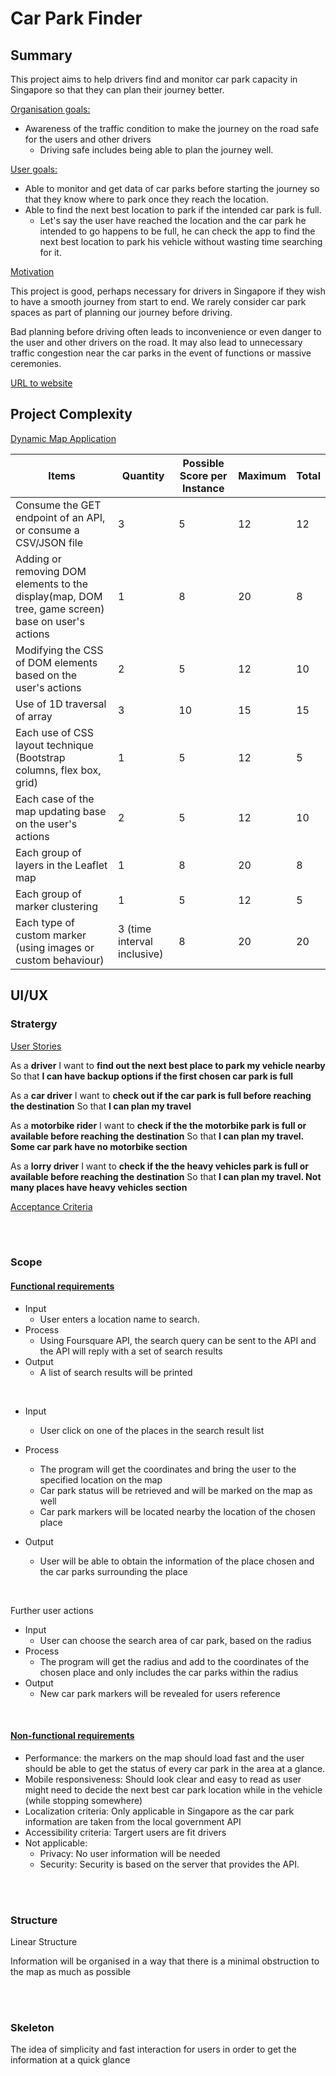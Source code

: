 
#  Car Park Finder
## Summary
This project aims to help drivers find and monitor car park capacity in Singapore so that they can plan their journey better.

<ins>Organisation goals:</ins>
 - Awareness of the traffic condition to make the journey on the road safe for the users and other drivers
	 - Driving safe includes being able to plan the journey well.

<ins>User goals:</ins>
 - Able to monitor and get data of car parks before starting the journey so that they know where to park once they reach the location.
 - Able to find the next best location to park if the intended car park is full. 
	 - Let's say the user have reached the location and the car park he intended to go happens to be full, he can check the app to find the next best location to park his vehicle without wasting time searching for it.

<ins>Motivation</ins>

This project is good, perhaps necessary for drivers in Singapore if they wish to have a smooth journey from start to end. We rarely consider car park spaces as part of planning our journey before driving.

 Bad planning before driving often leads to inconvenience or even danger to the user and other drivers on the road. It may also lead to unnecessary traffic congestion near the car parks in the event of functions or massive ceremonies.

<ins>URL to website</ins>


## Project Complexity

<ins>Dynamic Map Application</ins>

| Items | Quantity | Possible Score per Instance | Maximum | Total |
|--|--|--|--|--|
| Consume the GET endpoint of an API, or consume a CSV/JSON file | 3 |	 5| 12| 12 |
| Adding or removing DOM elements to the display(map, DOM tree, game screen) base on user's actions | 1 |8 | 20| 8 |
| Modifying the CSS of DOM elements based on the user's actions | 2 |5 | 12 | 10 |
| Use of 1D traversal of array | 3 |10| 15 | 15 |
| Each use of CSS layout technique (Bootstrap columns, flex box, grid) | 1 |	5 | 12 | 5 |
| Each case of the map updating base on the user's actions | 2  |5 | 12 | 10 |
| Each group of layers in the Leaflet map | 1 |	8 | 20 | 8 |
| Each group of marker clustering | 1 |	5 | 12 | 5 |
| Each type of custom marker (using images or custom behaviour) | 3 (time interval inclusive) |	8 | 20 | 20 |




## UI/UX
### Stratergy

<ins> User Stories </ins>

As a **driver**
I want to **find out the next best place to park my vehicle nearby**
So that **I can have backup options if the first chosen car park is full**

As a **car driver**
I want to **check out if the car park is full before reaching the destination**
So that **I can plan my travel**

As a **motorbike rider**
I want to **check if the the motorbike park is full or available before reaching the destination**
So that **I can plan my travel. Some car park have no motorbike section**

As a **lorry driver**
I want to **check if the the heavy vehicles park is full or available before reaching the destination**
So that **I can plan my travel. Not many places have heavy vehicles section**

<ins> Acceptance Criteria <ins>
	
<br>
<br>

### Scope
	
#### <ins> Functional requirements </ins>
	
* Input
	* User enters a location name to search.
* Process
	* Using Foursquare API, the search query can be sent to the API and the API will reply with a set of search results
* Output
	* A list of search results will be printed
<br>
	
* Input
	* User click on one of the places in the search result list
* Process
	* The program will get the coordinates and bring the user to the specified location on the map
	* Car park status will be retrieved and will be marked on the map as well
	* Car park markers will be located nearby the location of the chosen place

* Output
	* User will be able to obtain the information of the place chosen and the car parks surrounding the place

<br>
	
Further user actions
* Input
	* User can choose the search area of car park, based on the radius
* Process
	* The program will get the radius and add to the coordinates of the chosen place and only includes the car parks within the radius
* Output
	* New car park markers will be revealed for users reference 
	
<br>
 
#### <ins> Non-functional requirements </ins>
	
* Performance: the markers on the map should load fast and the user should be able to get the status of every car park in the area at a glance.
* Mobile responsiveness: Should look clear and easy to read as user might need to decide the next best car park location while in the vehicle (while stopping somewhere)
* Localization criteria: Only applicable in Singapore as the car park information are taken from the local government API
* Accessibility criteria: Targert users are fit drivers
* Not applicable:
  * Privacy: No user information will be needed
  * Security: Security is based on the server that provides the API. 
	

<br>
<br>
	
### Structure
Linear Structure

Information will be organised in a way that there is a minimal obstruction to the map as much as possible
		
<br>
<br>
	
### Skeleton
The idea of simplicity and fast interaction for users in order to get the information at a quick glance
	
	
	

	

